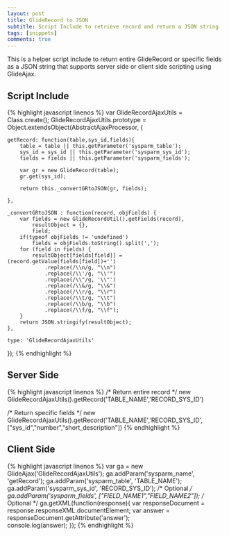 ```yaml
---
layout: post
title: GlideRecord to JSON
subtitle: Script Include to retrieve record and return a JSON string
tags: [snippets]
comments: true
---
```


This is a helper script include to return entire GlideRecord or specific fields as a JSON string that supports server side or client side scripting using GlideAjax. 

## Script Include

{% highlight javascript linenos %}
var GlideRecordAjaxUtils = Class.create();
GlideRecordAjaxUtils.prototype = Object.extendsObject(AbstractAjaxProcessor, {

	getRecord: function(table,sys_id,fields){
		table = table || this.getParameter('sysparm_table');
		sys_id = sys_id || this.getParameter('sysparm_sys_id');
		fields = fields || this.getParameter('sysparm_fields');

		var gr = new GlideRecord(table);
		gr.get(sys_id);

		return this._convertGRtoJSON(gr, fields);

	},

	_convertGRtoJSON : function(record, objFields) {
		var fields = new GlideRecordUtil().getFields(record),
			resultObject = {},
			field;
		if(typeof objFields != 'undefined')
			fields = objFields.toString().split(',');
		for (field in fields) {
			resultObject[fields[field]] = (record.getValue(fields[field])+'')
				.replace(/\\n/g, "\\n")
				.replace(/\\'/g, "\\'")
				.replace(/\\"/g, '\\"')
				.replace(/\\&/g, "\\&")
				.replace(/\\r/g, "\\r")
				.replace(/\\t/g, "\\t")
				.replace(/\\b/g, "\\b")
				.replace(/\\f/g, "\\f");
		}
		return JSON.stringify(resultObject);
	},

	type: 'GlideRecordAjaxUtils'
});
{% endhighlight %}

## Server Side

{% highlight javascript linenos %}
/* Return entire record */
new GlideRecordAjaxUtils().getRecord('TABLE_NAME','RECORD_SYS_ID')

/* Return specific fields */
new GlideRecordAjaxUtils().getRecord('TABLE_NAME','RECORD_SYS_ID', ["sys_id","number","short_description"])
{% endhighlight %}

## Client Side
{% highlight javascript linenos %}
var ga = new GlideAjax('GlideRecordAjaxUtils');
ga.addParam('sysparm_name', 'getRecord');
ga.addParam('sysparm_table', 'TABLE_NAME');
ga.addParam('sysparm_sys_id', 'RECORD_SYS_ID');
/* Optional */
ga.addParam('sysparm_fields', ["FIELD_NAME1","FIELD_NAME2"]);
/* Optional */
ga.getXML(function(response){
    var responseDocument = response.responseXML.documentElement;
    var answer = responseDocument.getAttribute('answer');    
    console.log(answer);
});
{% endhighlight %}
